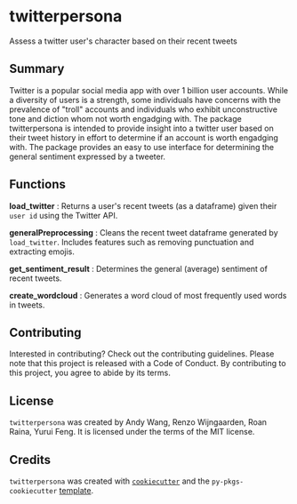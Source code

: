 # twitterpersona

Assess a twitter user's character  based on their recent tweets

## Summary
Twitter is a popular social media app with over 1 billion user accounts. While a diversity of users is a strength, some individuals have concerns with the prevalence of "troll" accounts and individuals who exhibit unconstructive tone and diction whom not worth engadging with. 
The package twitterpersona is intended to provide insight into a twitter user based on their tweet history in effort to determine if an account is worth engadging with. The package provides an easy to use interface for determining the general sentiment expressed by a tweeter. 

## Functions
**load_twitter** : Returns a user's recent tweets (as a dataframe) given their `user id` using the Twitter API. 

**generalPreprocessing** : Cleans the recent tweet dataframe generated by `load_twitter`. Includes features such as removing punctuation and extracting emojis.

**get_sentiment_result** : Determines the general (average) sentiment of recent tweets. 

**create_wordcloud** : Generates a word cloud of most frequently used words in tweets. 

## Contributing

Interested in contributing? Check out the contributing guidelines. Please note that this project is released with a Code of Conduct. By contributing to this project, you agree to abide by its terms.

## License

`twitterpersona` was created by Andy Wang, Renzo Wijngaarden, Roan Raina, Yurui Feng. It is licensed under the terms of the MIT license.

## Credits

`twitterpersona` was created with [`cookiecutter`](https://cookiecutter.readthedocs.io/en/latest/) and the `py-pkgs-cookiecutter` [template](https://github.com/py-pkgs/py-pkgs-cookiecutter).